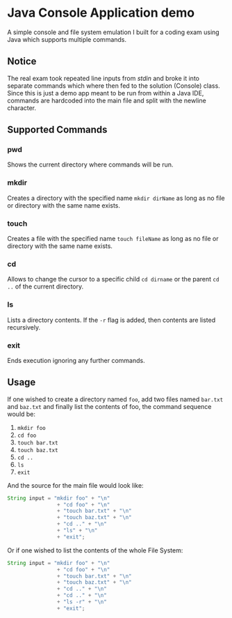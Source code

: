 # Java Console Application demo
A simple console and file system emulation I built for a coding exam using Java which supports multiple commands.

## Notice
The real exam took repeated line inputs from *stdin* and broke it into separate commands which where then fed to the solution (Console) class.
Since this is just a demo app meant to be run from within a Java IDE, commands are hardcoded into the main file and split with the newline character.

## Supported Commands
### pwd
Shows the current directory where commands will be run.

###  mkdir
Creates a directory with the specified name `mkdir dirName` as long as no file or directory with the same name exists.

### touch
Creates a file with the specified name `touch fileName` as long as no file or directory with the same name exists.

### cd
Allows to change the cursor to a specific child `cd dirname` or the parent `cd ..` of the current directory.

### ls 
Lists a directory contents. If the `-r` flag is added, then contents are listed recursively.

### exit
Ends execution ignoring any further commands.

## Usage
If one wished to create a directory named `foo`, add two files named `bar.txt` and `baz.txt` and finally list the contents of foo, the command sequence would be:

1. `mkdir foo`
2. `cd foo`
3. `touch bar.txt`
4. `touch baz.txt`
5. `cd ..`
6. `ls`
7. `exit`

And the source for the main file would look like:

```Java
String input = "mkdir foo" + "\n"
				+ "cd foo" + "\n"
				+ "touch bar.txt" + "\n"
				+ "touch baz.txt" + "\n"
				+ "cd .." + "\n"
				+ "ls" + "\n"
				+ "exit";
```

Or if one wished to list the contents of the whole File System:

```Java
String input = "mkdir foo" + "\n"
				+ "cd foo" + "\n"
				+ "touch bar.txt" + "\n"
				+ "touch baz.txt" + "\n"
				+ "cd .." + "\n"
				+ "cd .." + "\n"
				+ "ls -r" + "\n"
				+ "exit";
``` 